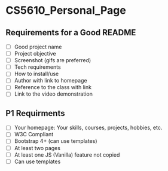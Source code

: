 # CS5610_Personal_Page

## Requirements for a Good README
- [ ] Good project name
- [ ] Project objective
- [ ] Screenshot (gifs are preferred)
- [ ] Tech requirements
- [ ] How to install/use
- [ ] Author with link to homepage
- [ ] Reference to the class with link
- [ ] Link to the video demonstration

## P1 Requirments
- [ ] Your homepage: Your skills, courses, projects, hobbies, etc.
- [ ] W3C Compliant
- [ ] Bootstrap 4+ (can use templates)
- [ ] At least two pages
- [ ] At least one JS (Vanilla) feature not copied
- [ ] Can use templates
